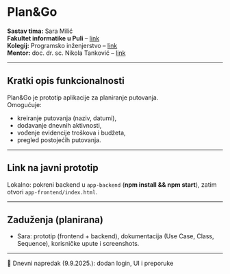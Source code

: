 # Plan&Go

**Sastav tima:** Sara Milić  
**Fakultet informatike u Puli** – [link](https://fipu.unipu.hr)  
**Kolegij:** Programsko inženjerstvo – [link](http://ntankovic.unipu.hr/pi)  
**Mentor:** doc. dr. sc. Nikola Tanković – [link](http://ntankovic.unipu.hr)

---

## Kratki opis funkcionalnosti
Plan&Go je prototip aplikacije za planiranje putovanja.  
Omogućuje:
- kreiranje putovanja (naziv, datumi),  
- dodavanje dnevnih aktivnosti,  
- vođenje evidencije troškova i budžeta,  
- pregled postojećih putovanja.  

---

## Link na javni prototip
Lokalno: pokreni backend u `app-backend` (**npm install && npm start**), zatim otvori `app-frontend/index.html`.

---

## Zaduženja (planirana)
- Sara: prototip (frontend + backend), dokumentacija (Use Case, Class, Sequence), korisničke upute i screenshots.

---
📌 Dnevni napredak (9.9.2025.): dodan login, UI i preporuke

